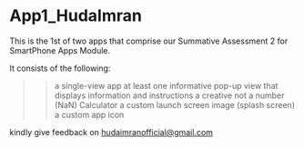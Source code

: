 # App1_HudaImran

This is the 1st of two apps that comprise our Summative Assessment 2 for SmartPhone Apps Module. 

It consists of the following:

>>  a single-view app 
>>  at least one informative pop-up view that displays information and instructions
>>  a creative not a number (NaN) Calculator
>>  a custom launch screen image (splash screen)
>>  a custom app icon

kindly give feedback on hudaimranofficial@gmail.com
